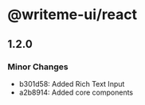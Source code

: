 # @writeme-ui/react

## 1.2.0

### Minor Changes

- b301d58: Added Rich Text Input
- a2b8914: Added core components
